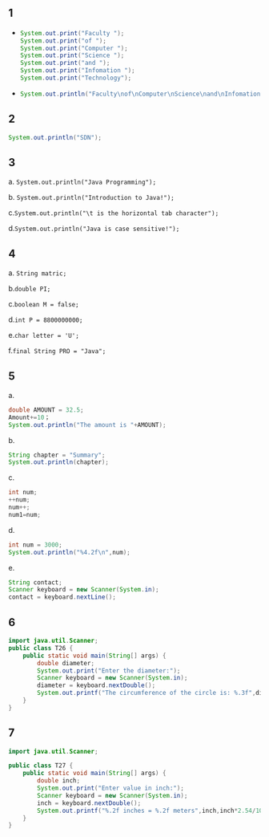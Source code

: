## 1

- ~~~java
  System.out.print("Faculty ");
  System.out.print("of ");
  System.out.print("Computer ");
  System.out.print("Science ");
  System.out.print("and ");
  System.out.print("Infomation ");
  System.out.print("Technology");
  ~~~

- ~~~java
  System.out.println("Faculty\nof\nComputer\nScience\nand\nInfomation\nTechnology"
  ~~~

## 2

~~~java
System.out.println("SDN");
~~~

## 3

a. `System.out.println("Java Programming");`

b. `System.out.println("Introduction to Java!");`

c.`System.out.println("\t is the horizontal tab character");`

d.`System.out.println("Java is case sensitive!");`

## 4

a. `String matric;`

b.`double PI;`

c.`boolean M = false;`

d.`int P = 8800000000;`

e.`char letter = 'U';`

f.`final String PRO = "Java";`

## 5
a.
~~~java
double AMOUNT = 32.5;
Amount+=10；
System.out.println("The amount is "+AMOUNT);
~~~
b.
~~~java
String chapter = "Summary";
System.out.println(chapter);
~~~

c.

~~~JAVA
int num;
++num;
num++;
num1=num;
~~~

d.

~~~java
int num = 3000;
System.out.println("%4.2f\n",num);
~~~

e.

~~~java
String contact;
Scanner keyboard = new Scanner(System.in);
contact = keyboard.nextLine();
~~~

## 6 

~~~java
import java.util.Scanner;
public class T26 {
    public static void main(String[] args) {
        double diameter;
        System.out.print("Enter the diameter:");
        Scanner keyboard = new Scanner(System.in);
        diameter = keyboard.nextDouble();
        System.out.printf("The circumference of the circle is: %.3f",diameter*2*Math.PI);
    }
}
~~~

## 7

~~~java
import java.util.Scanner;

public class T27 {
    public static void main(String[] args) {
        double inch;
        System.out.print("Enter value in inch:");
        Scanner keyboard = new Scanner(System.in);
        inch = keyboard.nextDouble();
        System.out.printf("%.2f inches = %.2f meters",inch,inch*2.54/100);
    }
}
~~~

